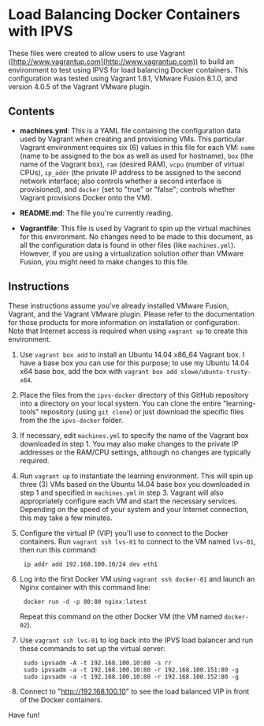 # Load Balancing Docker Containers with IPVS

These files were created to allow users to use Vagrant ([http://www.vagrantup.com](http://www.vagrantup.com)) to build an environment to test using IPVS for load balancing Docker containers. This configuration was tested using Vagrant 1.8.1, VMware Fusion 8.1.0, and version 4.0.5 of the Vagrant VMware plugin.


## Contents

* **machines.yml**: This is a YAML file containing the configuration data used by Vagrant when creating and provisioning VMs. This particular Vagrant environment requires six (6) values in this file for each VM: `name` (name to be assigned to the box as well as used for hostname), `box` (the name of the Vagrant box), `ram` (desired RAM), `vcpu` (number of virtual CPUs), `ip_addr` (the private IP address to be assigned to the second network interface; also controls whether a second interface is provisioned), and `docker` (set to "true" or "false"; controls whether Vagrant provisions Docker onto the VM).

* **README.md**: The file you're currently reading.

* **Vagrantfile**: This file is used by Vagrant to spin up the virtual machines for this environment. No changes need to be made to this document, as all the configuration data is found in other files (like `machines.yml`). However, if you are using a virtualization solution _other_ than VMware Fusion, you might need to make changes to this file.

## Instructions

These instructions assume you've already installed VMware Fusion, Vagrant, and the Vagrant VMware plugin. Please refer to the documentation for those products for more information on installation or configuration. Note that Internet access is required when using `vagrant up` to create this environment.

1. Use `vagrant box add` to install an Ubuntu 14.04 x86_64 Vagrant box. I have a base box you can use for this purpose; to use my Ubuntu 14.04 x64 base box, add the box with `vagrant box add slowe/ubuntu-trusty-x64`.

2. Place the files from the `ipvs-docker` directory of this GitHub repository into a directory on your local system. You can clone the entire "learning-tools" repository (using `git clone`) or just download the specific files from the the `ipvs-docker` folder.

3. If necessary, edit `machines.yml` to specify the name of the Vagrant box downloaded in step 1. You may also make changes to the private IP addresses or the RAM/CPU settings, although no changes are typically required.

4. Run `vagrant up` to instantiate the learning environment. This will spin up three (3) VMs based on the Ubuntu 14.04 base box you downloaded in step 1 and specified in `machines.yml` in step 3. Vagrant will also appropriately configure each VM and start the necessary services. Depending on the speed of your system and your Internet connection, this may take a few minutes.

5. Configure the virtual IP (VIP) you'll use to connect to the Docker containers. Run `vagrant ssh lvs-01` to connect to the VM named `lvs-01`, then run this command:

        ip addr add 192.168.100.10/24 dev eth1

6. Log into the first Docker VM using `vagrant ssh docker-01` and launch an Nginx container with this command line:

        docker run -d -p 80:80 nginx:latest

    Repeat this command on the other Docker VM (the VM named `docker-02`).

7. Use `vagrant ssh lvs-01` to log back into the IPVS load balancer and run these commands to set up the virtual server:

        sudo ipvsadm -A -t 192.168.100.10:80 -s rr
        sudo ipvsadm -a -t 192.168.100.10:80 -r 192.168.100.151:80 -g
        sudo ipvsadm -a -t 192.168.100.10:80 -r 192.168.100.152:80 -g

8. Connect to "http://192.168.100.10" to see the load balanced VIP in front of the Docker containers.

Have fun!
